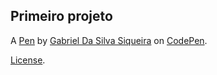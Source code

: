 Primeiro projeto
----------------


A [Pen](https://codepen.io/gabrielsiqueir4/pen/JjMwxzd) by [Gabriel Da Silva Siqueira](https://codepen.io/gabrielsiqueir4) on [CodePen](https://codepen.io).

[License](https://codepen.io/license/pen/JjMwxzd).